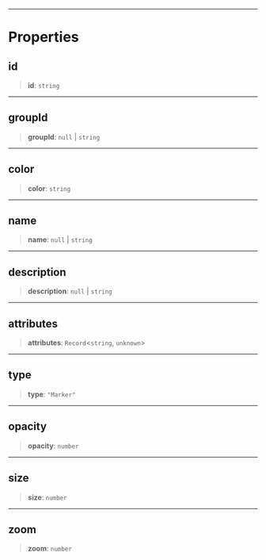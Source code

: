 ***

# Properties

## id

> **id**: `string`

***

## groupId

> **groupId**: `null` | `string`

***

## color

> **color**: `string`

***

## name

> **name**: `null` | `string`

***

## description

> **description**: `null` | `string`

***

## attributes

> **attributes**: `Record`\<`string`, `unknown`>

***

## type

> **type**: `"Marker"`

***

## opacity

> **opacity**: `number`

***

## size

> **size**: `number`

***

## zoom

> **zoom**: `number`
